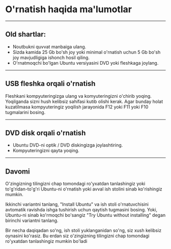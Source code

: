 # O'rnatish haqida ma'lumotlar

---

## Old shartlar:

-   Noutbukni quvvat manbaiga ulang.
-   Sizda kamida 25 Gb bo'sh joy yoki minimal o'rnatish uchun 5 Gb bo'sh joy
    mavjudligiga ishonch hosil qiling.
-   O'rnatmoqchi bo'lgan Ubuntu versiyasini DVD yoki fleshkaga joylang.

---

## USB fleshka orqali o'rnatish

Fleshkani kompyuteringizga ulang va komyuteringizni o'chirib yoqing. Yoqilganda
sizni hush kelibsiz sahifasi kutib olishi kerak. Agar bunday holat kuzatilmasa
kompyuteringiz yoqilish jarayonida F12 yoki F11 yoki F10 tugmalarini bosing.

---

## DVD disk orqali o'rnatish

-   Ubuntu DVD-ni optik / DVD diskingizga joylashtiring.
-   Kompyuteringizni qayta yoqing.

---

## Davomi

O'zingizning tilingizni chap tomondagi ro'yxatdan tanlashingiz yoki
to'g'ridan-to'g'ri Ubuntu-ni o'rnatish yoki avval ish stolini sinab ko'rishingiz
mumkin.

Ikkinchi variantni tanlang, "Install Ubuntu" va ish stoli o'rnatuvchisini
avtomatik ravishda ishga tushirish uchun qaytish tugmasini bosing. Yoki,
Ubuntu-ni sinab ko'rmoqchi bo'sangiz "Try Ubuntu without installing" degan
birinchi variantni tanlang.

Bir necha daqiqadan so'ng, ish stoli yuklanganidan so'ng, siz xush kelibsiz
oynasini ko'rasiz. Bu erdan siz o'zingizning tilingizni chap tomondagi
ro'yxatdan tanlashingiz mumkin bo'ladi
